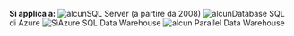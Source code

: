 <Token>**Si applica a:** ![alcun](media/no.png)SQL Server (a partire da 2008) ![alcun](media/no.png)Database SQL di Azure ![Sì](media/yes.png)Azure SQL Data Warehouse ![alcun](media/no.png) Parallel Data Warehouse </Token>

